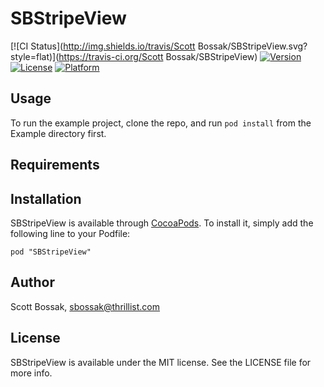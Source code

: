 # SBStripeView

[![CI Status](http://img.shields.io/travis/Scott Bossak/SBStripeView.svg?style=flat)](https://travis-ci.org/Scott Bossak/SBStripeView)
[![Version](https://img.shields.io/cocoapods/v/SBStripeView.svg?style=flat)](http://cocoadocs.org/docsets/SBStripeView)
[![License](https://img.shields.io/cocoapods/l/SBStripeView.svg?style=flat)](http://cocoadocs.org/docsets/SBStripeView)
[![Platform](https://img.shields.io/cocoapods/p/SBStripeView.svg?style=flat)](http://cocoadocs.org/docsets/SBStripeView)

## Usage

To run the example project, clone the repo, and run `pod install` from the Example directory first.

## Requirements

## Installation

SBStripeView is available through [CocoaPods](http://cocoapods.org). To install
it, simply add the following line to your Podfile:

    pod "SBStripeView"

## Author

Scott Bossak, sbossak@thrillist.com

## License

SBStripeView is available under the MIT license. See the LICENSE file for more info.

